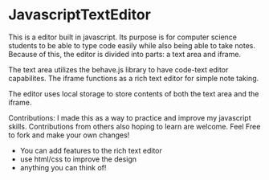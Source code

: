# JavascriptTextEditor

This is a editor built in javascript. Its purpose is for computer science students to be able to type code easily while also being able to take notes. Because of this, the editor is divided into parts: a text area and iframe. 

The text area utilizes the behave.js library to have code-text editor capabilites. The iframe functions as a rich text editor for simple note taking. 

The editor uses local storage to store contents of both the text area and the iframe. 

Contributions:
I made this as a way to practice and improve my javascript skills. Contributions from others also hoping to learn are welcome. Feel Free to fork and make your own changes!

- You can add features to the rich text editor
- use html/css to improve the design
- anything you can think of!
